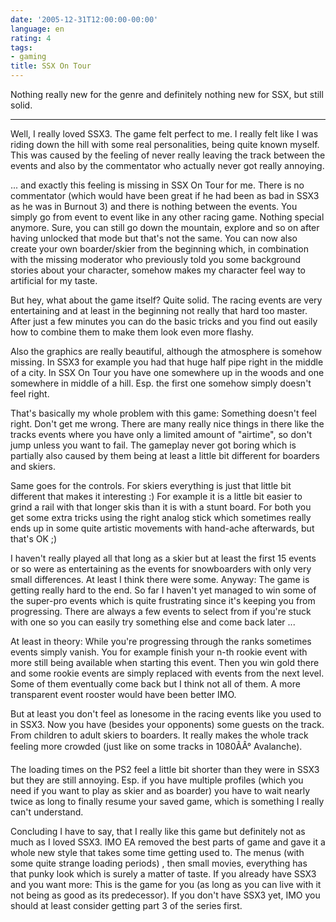 ```yaml
---
date: '2005-12-31T12:00:00-00:00'
language: en
rating: 4
tags:
- gaming
title: SSX On Tour
---
```



Nothing really new for the genre and definitely nothing new for SSX, but still solid.



-------------------------------



Well, I really loved SSX3. The game felt perfect to me. I really felt like I was riding down the hill with some real personalities, being quite known myself. This was caused by the feeling of never really leaving the track between the events and also by the commentator who actually never got really annoying.

... and exactly this feeling is missing in SSX On Tour for me. There is no commentator (which would have been great if he had been as bad in SSX3 as he was in Burnout 3) and there is nothing between the events. You simply go from event to event like in any other racing game. Nothing special anymore. Sure, you can still go down the mountain, explore and so on after having unlocked that mode but that's not the same. You can now also create your own boarder/skier from the beginning which, in combination with the missing moderator who previously told you some background stories about your character, somehow makes my character feel way to artificial for my taste.

But hey, what about the game itself? Quite solid. The racing events are very entertaining and at least in the beginning not really that hard too master. After just a few minutes you can do the basic tricks and you find out easily how to combine them to make them look even more flashy.

Also the graphics are really beautiful, although the atmosphere is somehow missing. In SSX3 for example you had that huge half pipe right in the middle of a city. In SSX On Tour you have one somewhere up in the woods and one somewhere in middle of a hill. Esp. the first one somehow simply doesn't feel right.

That's basically my whole problem with this game: Something doesn't feel right. Don't get me wrong. There are many really nice things in there like the tracks events where you have only a limited amount of "airtime", so don't jump unless you want to fail. The gameplay never got boring which is partially also caused by them being at least a little bit different for boarders and skiers.

Same goes for the controls. For skiers everything is just that little bit different that makes it interesting :) For example it is a little bit easier to grind a rail with that longer skis than it is with a stunt board. For both you get some extra tricks using the right analog stick which sometimes really ends up in some quite artistic movements with hand-ache afterwards, but that's OK ;)

I haven't really played all that long as a skier but at least the first 15 events or so were as entertaining as the events for snowboarders with only very small differences. At least I think there were some. Anyway: The game is getting really hard to the end. So far I haven't yet managed to win some of the super-pro events which is quite frustrating since it's keeping you from progressing. There are always a few events to select from if you're stuck with one so you can easily try something else and come back later ...

At least in theory: While you're progressing through the ranks sometimes events simply vanish. You for example finish your n-th rookie event with more still being available when starting this event. Then you win gold there and some rookie events are simply replaced with events from the next level. Some of them eventually come back but I think not all of them. A more transparent event rooster would have been better IMO.

But at least you don't feel as lonesome in the racing events like you used to in SSX3. Now you have (besides your opponents) some guests on the track. From children to adult skiers to boarders. It really makes the whole track feeling more crowded (just like on some tracks in 1080ÃÂ° Avalanche).

The loading times on the PS2 feel a little bit shorter than they were in SSX3 but they are still annoying. Esp. if you have multiple profiles (which you need if you want to play as skier and as boarder) you have to wait nearly twice as long to finally resume your saved game, which is something I really can't understand.

Concluding I have to say, that I really like this game but definitely not as much as I loved SSX3. IMO EA removed the best parts of game and gave it a whole new style that takes some time getting used to. The menus (with some quite strange loading periods) , then small movies, everything has that punky look which is surely a matter of taste. If you already have SSX3 and you want more: This is the game for you (as long as you can live with it not being as good as its predecessor). If you don't have SSX3 yet, IMO you should at least consider getting part 3 of the series first.